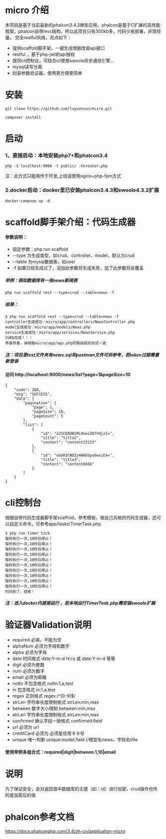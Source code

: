 # micro 介绍
本项目是基于当前最新的phalcon3.4.3微型应用，phalcon是基于C扩展的高性能框架，phalcon自带mvc结构，所以此项目只有300kb多，代码少易部署，非常轻量。
完全restful风格，亮点如下：
* 提供scaffold脚手架，一键生成增删改查api接口
* restful ，基于php-jwt的api授权
* 提供cli控制台，可结合cli使用swoole异步通信引擎...
* mysql读写分离
* 封装参数验证器，使用更方便更简单


# 安装
```
git clone https://github.com/luyuanxun/micro.git
```
```
composer install
```

# 启动
### 1、直接启动：本地安装php7+和phalcon3.4
```
php -S localhost:9000 -t public/ .htrouter.php
```
注：此方式只能用作于开发,上线请使用nginx+php-fpm方式

### 2.docker启动：docker里已安装phalcon3.4.3和swoole4.3.2扩展
```
docker-compose up -d
```
# scaffold脚手架介绍：代码生成器
#### 参数说明：
* 固定参数：php run scaffold
* --type 为生成类型，如crud、controller、model，默认为crud
* --table 为mysql数据表，如user
* -f 如果已经生成过了，没加此参数将生成失败，加了此参数将会覆盖
##### 举例：假如数据库有一张news新闻表
```
php run scaffold rest --type=crud --table=news -f
```
##### 结果：
```
$ php run scaffold rest --type=crud --table=news -f
controller生成成功：micro/app/controllers/NewsController.php
model生成成功：micro/app/models/News.php
service生成成功：micro/app/services/NewsService.php
CURD完成！！！
恭喜恭喜，请根据micro/app/app.php的路由规则测试一波
```
##### 注：项目里test文件夹有news.sql和postman文件可供参考，若token过期需重新登录

#### 访问 http://localhost:9000/news/list?page=1&pageSize=10
```
{
    "code": 200,
    "msg": "SUCCESS",
    "data": {
        "pagination": {
            "page": 1,
            "pageSize": 10,
            "pageCount": 5
        },
        "list": [
            {
                "id": "x2SCQ8UW1ML0uwiZ6fVdjzI=",
                "title": "title2",
                "content": "content22222"
            },
            {
                "id": "uUoR3CNDZz4W6EGpo0wxiE4=",
                "title": "title3",
                "content": "content6666"
            }
        ]
    }
}
```

# cli控制台
根据自带代码生成器脚手架scaffold，参考模板，做自己风格的代码生成器，还可以自定义命令，可参考app/tasks/TimerTask.php
```
$ php run timer tick
每秒执行一次,10秒后停止！
每秒执行一次,10秒后停止！
每秒执行一次,10秒后停止！
每秒执行一次,10秒后停止！
每秒执行一次,10秒后停止！
每秒执行一次,10秒后停止！
每秒执行一次,10秒后停止！
每秒执行一次,10秒后停止！
每秒执行一次,10秒后停止！
每秒执行一次,10秒后停止！
时间到了，结束！
```
##### 注：进入docker内直接运行 ，若本地运行TimerTask.php需安装swoole扩展

# 验证器Validation说明
* required 必填，不能为空
* alphaNum 必须为字母和数字
* alpha 必须为字母
* date 时间格式 date:Y-m-d H:i:s 或 date:Y-m-d 等等
* digit 必须为整数
* num 必须为数字
* email 必须为邮箱
* notIn 不包含格式 notIn:1,a,test
* in 包含格式 in:1,a,test
* regex 正则格式 regex:/^[0-9]$/
* strLen 字符串长度限制格式 strLen:min,max
* between 数字大小限制 between:min,max
* strLen 字符串长度限制格式 strLen:min,max
* confirmed 确认字段一致格式 confirmed:field
* url 必须为 url
* creditCard 必须为 必须是信用卡卡号
* unique 唯一判断 unique:model,field //模型名news，字段名title

#### 使用举例多组合式：required|digit|between:1,10|email

# 说明
为了保证安全，会对返回值中数据库的主键（如：id）进行加密，crud操作也传的是加密后的值


# phalcon参考文档
https://docs.phalconphp.com/3.4/zh-cn/application-micro
